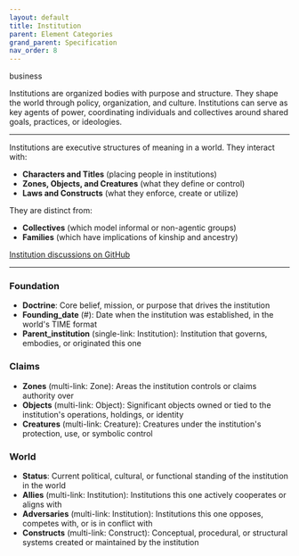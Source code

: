 ```yaml
---
layout: default
title: Institution
parent: Element Categories
grand_parent: Specification
nav_order: 8
---
```


<span class="material-symbols-outlined">business</span>

Institutions are organized bodies with purpose and structure. They shape the world through policy, organization, and culture. Institutions can serve as key agents of power, coordinating individuals and collectives around shared goals, practices, or ideologies. 

--- 

Institutions are executive structures of meaning in a world. They interact with:

- **Characters and Titles** (placing people in institutions)
- **Zones, Objects, and Creatures** (what they define or control)
- **Laws and Constructs** (what they enforce, create or utilize)

They are distinct from:

- **Collectives** (which model informal or non-agentic groups)
- **Families** (which have implications of kinship and ancestry)

[Institution discussions on GitHub](https://github.com/OnlyWorlds/OnlyWorlds/discussions/categories/institution)

---
### Foundation
- **Doctrine**: Core belief, mission, or purpose that drives the institution
- **Founding_date** (#): Date when the institution was established, in the world's TIME format
- **Parent_institution** (single-link: Institution): Institution that governs, embodies, or originated this one

### Claims
- **Zones** (multi-link: Zone): Areas the institution controls or claims authority over
- **Objects** (multi-link: Object): Significant objects owned or tied to the institution's operations, holdings, or identity
- **Creatures** (multi-link: Creature): Creatures under the institution's protection, use, or symbolic control

### World
- **Status**: Current political, cultural, or functional standing of the institution in the world
- **Allies** (multi-link: Institution): Institutions this one actively cooperates or aligns with
- **Adversaries** (multi-link: Institution): Institutions this one opposes, competes with, or is in conflict with
- **Constructs** (multi-link: Construct): Conceptual, procedural, or structural systems created or maintained by the institution

